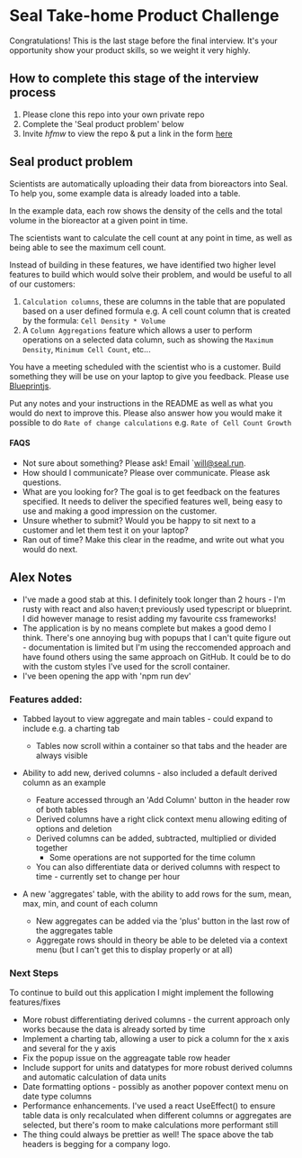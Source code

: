 # Seal Take-home Product Challenge

Congratulations! This is the last stage before the final interview. It's your opportunity show your product skills, so we weight it very highly.

## How to complete this stage of the interview process

1. Please clone this repo into your own private repo
2. Complete the 'Seal product problem' below
4. Invite _hfmw_ to view the repo & put a link in the form [here](https://forms.gle/E9LASH1Nyhoa3pu48)

## Seal product problem

Scientists are automatically uploading their data from bioreactors into Seal. To help you, some example data is already loaded into a table.

In the example data, each row shows the density of the cells and the total volume in the bioreactor at a given point in time.

The scientists want to calculate the cell count at any point in time, as well as being able to see the maximum cell count.

Instead of building in these features, we have identified two higher level features to build which would solve their problem, and would be useful to all of our customers:

1. `Calculation columns`, these are columns in the table that are populated based on a user defined formula e.g. A cell count column that is created by the formula: `Cell Density * Volume` 
2.  A `Column Aggregations` feature which allows a user to perform operations on a selected data column, such as showing the `Maximum Density`, `Minimum Cell Count`, etc...

You have a meeting scheduled with the scientist who is a customer. Build something they will be use on your laptop to give you feedback. Please use <a href="https://blueprintjs.com/">Blueprintjs</a>.

Put any notes and your instructions in the README as well as what you would do next to improve this. Please also answer how you would make it possible to do `Rate of change calculations` e.g. `Rate of Cell Count Growth`

#### FAQS

- Not sure about something? Please ask! Email `will@seal.run.
- How should I communicate? Please over communicate. Please ask questions.
- What are you looking for? The goal is to get feedback on the features specified. It needs to deliver the specified features well, being easy to use and making a good impression on the customer.
- Unsure whether to submit? Would you be happy to sit next to a customer and let them test it on your laptop?
- Ran out of time? Make this clear in the readme, and write out what you would do next.

## Alex Notes

- I've made a good stab at this. I definitely took longer than 2 hours - I'm rusty with react and also haven;t previously used typescript or blueprint. I did however manage to resist adding my favourite css frameworks!
- The application is by no means complete but makes a good demo I think. There's one annoying bug with popups that I can't quite figure out - documentation is limited but I'm using the reccomended approach and have found others using the same approach on GitHub. It could be to do with the custom styles I've used for the scroll container.
- I've been opening the app with 'npm run dev'

### Features added:
- Tabbed layout to view aggregate and main tables - could expand to include e.g. a charting tab
    - Tables now scroll within a container so that tabs and the header are always visible

- Ability to add new, derived columns - also included a default derived column as an example
    - Feature accessed through an 'Add Column' button in the header row of both tables
    - Derived columns have a right click context menu allowing editing of options and deletion
    - Derived columns can be added, subtracted, multiplied or divided together
        - Some operations are not supported for the time column
    - You can also differentiate data or derived columns with respect to time - currently set to change per hour

- A new 'aggregates' table, with the ability to add rows for the sum, mean, max, min, and count of each column
    - New aggregates can be added via the 'plus' button in the last row of the aggregates table
    - Aggregate rows should in theory be able to be deleted via a context menu (but I can't get this to display properly or at all)

### Next Steps

To continue to build out this application I might implement the following features/fixes

- More robust differentiating derived columns - the current approach only works because the data is already sorted by time
- Implement a charting tab, allowing a user to pick a column for the x axis and several for the y axis
- Fix the popup issue on the aggreagate table row header
- Include support for units and datatypes for more robust derived columns and automatic calculation of data units
- Date formatting options - possibly as another popover context menu on date type columns
- Performance enhancements. I've used a react UseEffect() to ensure table data is only recalculated when different columns or aggregates are selected, but there's room to make calculations more performant still
- The thing could always be prettier as well! The space above the tab headers is begging for a company logo.



